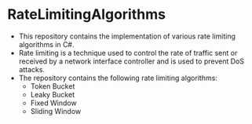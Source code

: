 # RateLimitingAlgorithms
- This repository contains the implementation of various rate limiting algorithms in C#.
- Rate limiting is a technique used to control the rate of traffic sent or received by a network interface controller and is used to prevent DoS attacks.
- The repository contains the following rate limiting algorithms:
  - Token Bucket
  - Leaky Bucket
  - Fixed Window
  - Sliding Window